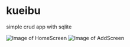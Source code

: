 # kueibu
simple crud app with sqlite

![Image of HomeScreen](https://i.ibb.co/vQd5qQc/device-2020-04-25-223130.png)
![Image of AddScreen](https://i.ibb.co/F5BsXLM/rsz-device-2020-04-25-223210.png)
